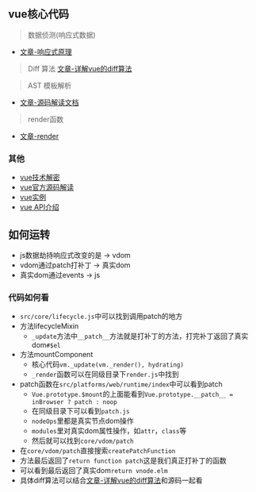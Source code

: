 
## vue核心代码

> 数据侦测(响应式数据)
- [文章-响应式原理](https://blog.csdn.net/qq_30868289/article/details/106690837)


> Diff 算法
[文章-详解vue的diff算法](https://www.cnblogs.com/wind-lanyan/p/9061684.html)


> AST 模板解析
- [文章-源码解读文档](https://blog.csdn.net/qq_36259513/article/details/103794779)

> render函数
- [文章-render](https://www.zhihu.com/question/406354817)


### 其他
 - [vue技术解密](https://ustbhuangyi.github.io/vue-analysis/v2/reactive/getters.html#%E8%BF%87%E7%A8%8B%E5%88%86%E6%9E%90)
 - [vue官方源码解读](https://vue-js.com/learn-vue/virtualDOM/patch.html#_2-patch) 
 - [vue实例](https://cn.vuejs.org/v2/guide/instance.html) 
 - [vue API介绍](https://cn.vuejs.org/v2/guide/syntax.html) 


 ## 如何运转

* js数据劫持响应式改变的是 -> vdom
* vdom通过patch打补丁 -> 真实dom
* 真实dom通过events -> js

### 代码如何看

* `src/core/lifecycle.js`中可以找到调用patch的地方
* 方法lifecycleMixin
  * `_update`方法中`__patch__`方法就是打补丁的方法，打完补丁返回了真实dom`#$el`
* 方法mountComponent
  * 核心代码`vm._update(vm._render(), hydrating)`
  * `_render`函数可以在同级目录下`render.js`中找到
* patch函数在`src/platforms/web/runtime/index`中可以看到patch
  * `Vue.prototype.$mount`的上面能看到`Vue.prototype.__patch__ = inBrowser ? patch : noop`
  * 在同级目录下可以看到`patch.js`
  * `nodeOps`里都是真实节点dom操作
  * `modules`里对真实dom属性操作，如`attr`，`class`等
  * 然后就可以找到`core/vdom/patch`
* 在`core/vdom/patch`直接搜索`createPatchFunction`
 * 方法最后返回了`return function patch`这是我们真正打补丁的函数
 * 可以看到最后返回了真实dom`return vnode.elm`
 * 具体diff算法可以结合[文章-详解vue的diff算法](https://www.cnblogs.com/wind-lanyan/p/9061684.html)和源码一起看









